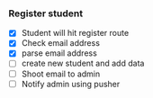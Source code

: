 ### Register student

- [x] Student will hit register route
- [x] Check email address 
- [x] parse email address 
- [ ] create new student and add data
- [ ] Shoot email to admin
- [ ] Notify admin using pusher